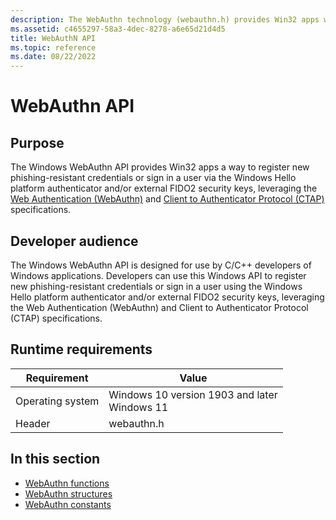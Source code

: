 ```yaml
---
description: The WebAuthn technology (webauthn.h) provides Win32 apps with APIs for communicating to Windows Hello and external security keys as part of WebAuthN and CTAP specifications.
ms.assetid: c4655297-58a3-4dec-8278-a6e65d21d4d5
title: WebAuthN API
ms.topic: reference
ms.date: 08/22/2022
---
```


# WebAuthn API

## Purpose

The Windows WebAuthn API provides Win32 apps a way to register new phishing-resistant credentials or sign in a user via the Windows Hello platform authenticator and/or external FIDO2 security keys, leveraging the [Web Authentication (WebAuthn)](https://w3c.github.io/webauthn/) and [Client to Authenticator Protocol (CTAP)](https://fidoalliance.org/specs/fido-v2.0-ps-20190130/fido-client-to-authenticator-protocol-v2.0-ps-20190130.html) specifications.

## Developer audience

The Windows WebAuthn API is designed for use by C/C++ developers of Windows applications. Developers can use this Windows API to register new phishing-resistant credentials or sign in a user using the Windows Hello platform authenticator and/or external FIDO2 security keys, leveraging the Web Authentication (WebAuthn) and Client to Authenticator Protocol (CTAP) specifications.

## Runtime requirements

| Requirement | Value |
|--------|--------|
| Operating system | Windows 10 version 1903 and later<br/>Windows 11 |
| Header | webauthn.h |

## In this section

- [WebAuthn functions](webauthn-functions.md)
- [WebAuthn structures](webauthn-structures.md)
- [WebAuthn constants](webauthn-constants.md)
